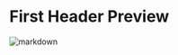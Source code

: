 # First Header Preview
![markdown](https://www.freecodecamp.org/news/content/images/2022/08/Markdown-cheatsheet.png)
